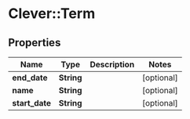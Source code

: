 # Clever::Term

## Properties
Name | Type | Description | Notes
------------ | ------------- | ------------- | -------------
**end_date** | **String** |  | [optional] 
**name** | **String** |  | [optional] 
**start_date** | **String** |  | [optional] 


